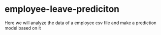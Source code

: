 # employee-leave-prediciton
Here we will analyze the data of a employee csv file and make a prediction model based on it

